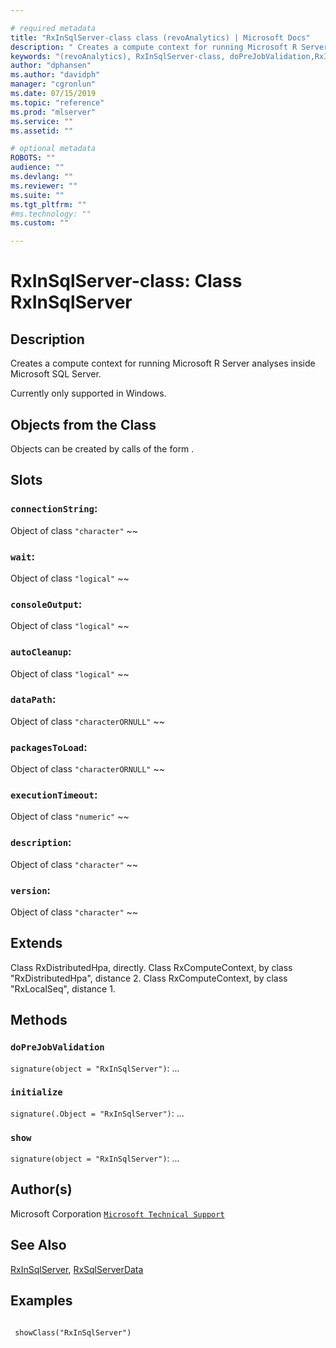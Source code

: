 ```yaml
--- 

# required metadata 
title: "RxInSqlServer-class class (revoAnalytics) | Microsoft Docs" 
description: " Creates a compute context for running Microsoft R Server analyses inside Microsoft SQL Server.  Currently only supported in Windows. " 
keywords: "(revoAnalytics), RxInSqlServer-class, doPreJobValidation,RxInSqlServer-method, initialize,RxInSqlServer-method, show,RxInSqlServer-method, classes" 
author: "dphansen"
ms.author: "davidph" 
manager: "cgronlun" 
ms.date: 07/15/2019
ms.topic: "reference" 
ms.prod: "mlserver" 
ms.service: "" 
ms.assetid: "" 

# optional metadata 
ROBOTS: "" 
audience: "" 
ms.devlang: "" 
ms.reviewer: "" 
ms.suite: "" 
ms.tgt_pltfrm: "" 
#ms.technology: "" 
ms.custom: "" 

--- 
```







 # RxInSqlServer-class: Class RxInSqlServer 
 ## Description

Creates a compute context for running Microsoft R Server analyses inside Microsoft SQL Server.

Currently only supported in Windows.


 ## Objects from the Class 


Objects can be created by calls of the form .


 ## Slots 




### `connectionString`:
Object of class `"character"` ~~ 



### `wait`:
Object of class `"logical"` ~~ 


### `consoleOutput`:
Object of class `"logical"` ~~ 


### `autoCleanup`:
Object of class `"logical"` ~~ 




### `dataPath`:
Object of class `"characterORNULL"` ~~ 



### `packagesToLoad`:
Object of class `"characterORNULL"` ~~ 



### `executionTimeout`:
Object of class `"numeric"` ~~ 


### `description`:
Object of class `"character"` ~~ 


### `version`:
Object of class `"character"` ~~ 




 ## Extends 


Class RxDistributedHpa, directly.
Class RxComputeContext, by class "RxDistributedHpa", distance 2.
Class RxComputeContext, by class "RxLocalSeq", distance 1.

 ## Methods 




### `doPreJobValidation`
`signature(object = "RxInSqlServer")`: ... 


### `initialize`
`signature(.Object = "RxInSqlServer")`: ... 


### `show`
`signature(object = "RxInSqlServer")`: ... 





 ## Author(s)
 Microsoft Corporation [`Microsoft Technical Support`](https://go.microsoft.com/fwlink/?LinkID=698556&clcid=0x409)


 ## See Also

[RxInSqlServer](RxInSqlServer.md),
[RxSqlServerData](RxSqlServerData.md)

 ## Examples

 ```

  showClass("RxInSqlServer")
```


